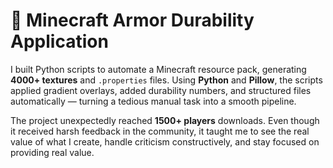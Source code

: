 # 🧰 Minecraft Armor Durability Application

I built Python scripts to automate a Minecraft resource pack, generating **4000+ textures** and `.properties` files. Using **Python** and **Pillow**, the scripts applied gradient overlays, added durability numbers, and structured files automatically — turning a tedious manual task into a smooth pipeline.  



The project unexpectedly reached **1500+ players** downloads. Even though it received harsh feedback in the community, it taught me to see the real value of what I create, handle criticism constructively, and stay focused on providing real value.
